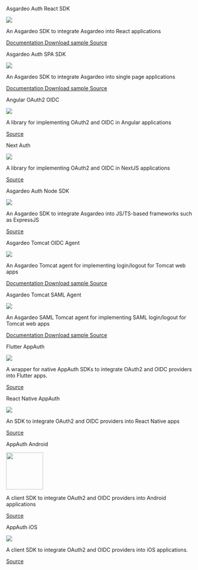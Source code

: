 
<!-- markdownlint-disable-next-line -->
<div class="tech-item-container">
  <div class="tech-item">
    <p class="tech-name">Asgardeo Auth React SDK</p>
    <a class="icon-container">
    <img class="tech-icon" src="{{base_path}}/assets/img/logo/react-logo.svg"/>
    </a>
    <p class="tech-description">An Asgardeo SDK to integrate Asgardeo into React applications</p>
    <div class="tech-links">
      <a class="tooltip tech-link" href="{{base_path}}/get-started/try-your-own-app/javascript/">
         <i class="fa-solid fa-file"></i>
         <span class="tooltip-text">Documentation</span>
      </a>
      <a class="tech-link tooltip" href="https://github.com/asgardeo/asgardeo-auth-react-sdk/releases/latest/download/asgardeo-react-app.zip" target="_blank">
          <i class="fas fa-download"></i>
          <span class="tooltip-text">Download sample</span>
      </a>
      <a class="tech-link tooltip" href="https://github.com/asgardeo/asgardeo-auth-react-sdk" target="_blank">
          <i class="fab fa-github"></i>
          <span class="tooltip-text">Source</span>
      </a>
    </div>
  </div>

  <div class="tech-item">
    <p class="tech-name">Asgardeo Auth SPA SDK</p>
    <a class="icon-container">
    <img class="tech-icon" src="{{base_path}}/assets/img/logo/javascript-logo.svg"/>
    </a>
    <p class="tech-description">An Asgardeo SDK to integrate Asgardeo into single page applications</p>
    <div class="tech-links">
      <a class="tooltip tech-link" href="{{base_path}}/get-started/try-your-own-app/javascript/">
         <i class="fa-solid fa-file"></i>
         <span class="tooltip-text">Documentation</span>
      </a>
      <a class="tech-link tooltip" href="https://github.com/asgardeo/asgardeo-auth-spa-sdk/releases/latest/download/asgardeo-html-js-app.zip" target="_blank">
          <i class="fas fa-download"></i>
          <span class="tooltip-text">Download sample</span>
      </a>
      <a class="tech-link tooltip" href="https://github.com/asgardeo/asgardeo-auth-spa-sdk" target="_blank">
          <i class="fab fa-github"></i>
          <span class="tooltip-text">Source</span>
      </a>
    </div>
  </div>

  <div class="tech-item">
    <p class="tech-name">Angular OAuth2 OIDC</p>
    <a class="icon-container">
    <img class="tech-icon" src="{{base_path}}/assets/img/logo/angular-logo.svg"/>
    </a>
    <p class="tech-description">A library for implementing OAuth2 and OIDC in Angular applications</p>
    <div class="tech-links">
      <a class="tooltip tech-link" href="#">
      </a>
      <a class="tech-link tooltip" href="#">
      </a>
      <a class="tech-link tooltip" href="https://github.com/manfredsteyer/angular-oauth2-oidc" target="_blank">
          <i class="fab fa-github"></i>
          <span class="tooltip-text">Source</span>
      </a>
    </div>
  </div>

  <div class="tech-item">
    <p class="tech-name">Next Auth</p>
    <a class="icon-container">
    <img class="tech-icon" src="{{base_path}}/assets/img/logo/nextjs-logo.svg"/>
    </a>
    <p class="tech-description">A library for implementing OAuth2 and OIDC in NextJS applications</p>
    <div class="tech-links">
      <a class="tooltip tech-link" href="#">
      </a>
      <a class="tech-link tooltip" href="#">
      </a>
      <a class="tech-link tooltip" href="https://github.com/nextauthjs/next-auth" target="_blank">
          <i class="fab fa-github"></i>
          <span class="tooltip-text">Source</span>
      </a>
    </div>
  </div>

  <div class="tech-item">
    <p class="tech-name">Asgardeo Auth Node SDK</p>
    <a class="icon-container">
    <img class="tech-icon" src="{{base_path}}/assets/img/logo/expressjs-logo.svg"/>
    </a>
    <p class="tech-description">An Asgardeo SDK to integrate Asgardeo into JS/TS-based frameworks such as ExpressJS</p>
    <div class="tech-links">
      <a class="tooltip tech-link" href="#">
      </a>
      <a class="tech-link tooltip" href="#">
      </a>
      <a class="tech-link tooltip" href="https://github.com/asgardeo/asgardeo-auth-node-sdk" target="_blank">
          <i class="fab fa-github"></i>
          <span class="tooltip-text">Source</span>
      </a>
    </div>
  </div>

  <div class="tech-item">
    <p class="tech-name">Asgardeo Tomcat OIDC Agent</p>
    <a class="icon-container">
    <img class="tech-icon" src="{{base_path}}/assets/img/logo/java-logo.svg"/>
    </a>
    <p class="tech-description">An Asgardeo Tomcat agent for implementing login/logout for Tomcat web apps</p>
    <div class="tech-links">
      <a class="tooltip tech-link" href="{{base_path}}/get-started/try-your-own-app/java-ee-oidc/">
         <i class="fa-solid fa-file"></i>
         <span class="tooltip-text">Documentation</span>
      </a>
      <a class="tech-link tooltip" href="https://github.com/asgardeo/asgardeo-tomcat-oidc-agent/releases/latest/download/oidc-sample-app.war" target="_blank">
          <i class="fas fa-download"></i>
          <span class="tooltip-text">Download sample</span>
      </a>
      <a class="tech-link tooltip" href="https://github.com/asgardeo/asgardeo-tomcat-oidc-agent" target="_blank">
          <i class="fab fa-github"></i>
          <span class="tooltip-text">Source</span>
      </a>
    </div>
  </div>

  <div class="tech-item">
    <p class="tech-name">Asgardeo Tomcat SAML Agent</p>
    <a class="icon-container">
    <img class="tech-icon" src="{{base_path}}/assets/img/logo/java-logo.svg"/>
    </a>
    <p class="tech-description">An Asgardeo SAML Tomcat agent for implementing SAML login/logout for Tomcat web apps</p>
    <div class="tech-links">
      <a class="tooltip tech-link" href="{{base_path}}/get-started/try-your-own-app/java-ee-saml/">
         <i class="fa-solid fa-file"></i>
         <span class="tooltip-text">Documentation</span>
      </a>
      <a class="tech-link tooltip" href="https://github.com/asgardeo/asgardeo-tomcat-saml-agent/releases/latest/download/sample-app.war" target="_blank">
          <i class="fas fa-download"></i>
          <span class="tooltip-text">Download sample</span>
      </a>
      <a class="tech-link tooltip" href="https://github.com/asgardeo/asgardeo-tomcat-saml-agent" target="_blank">
          <i class="fab fa-github"></i>
          <span class="tooltip-text">Source</span>
      </a>
    </div>
  </div>

  <div class="tech-item">
    <p class="tech-name">Flutter AppAuth</p>
    <a class="icon-container">
    <img class="tech-icon" src="{{base_path}}/assets/img/logo/flutter-logo.svg"/>
    </a>
    <p class="tech-description">A wrapper for native AppAuth SDKs to integrate OAuth2 and OIDC providers into Flutter apps.</p>
    <div class="tech-links">
      <a class="tooltip tech-link" href="#">
      </a>
      <a class="tech-link tooltip" href="#">
      </a>
      <a class="tech-link tooltip" href="https://github.com/MaikuB/flutter_appauth/tree/master/flutter_appauth" target="_blank">
          <i class="fab fa-github"></i>
          <span class="tooltip-text">Source</span>
      </a>
    </div>
  </div>

  <div class="tech-item">
    <p class="tech-name">React Native AppAuth</p>
    <a class="icon-container">
    <img class="tech-icon" src="{{base_path}}/assets/img/logo/react-logo.svg"/>
    </a>
    <p class="tech-description">An SDK to integrate OAuth2 and OIDC providers into React Native apps</p>
    <div class="tech-links">
      <a class="tooltip tech-link" href="#">
      </a>
      <a class="tech-link tooltip" href="#">
      </a>
      <a class="tech-link tooltip" href="https://github.com/FormidableLabs/react-native-app-auth" target="_blank">
          <i class="fab fa-github"></i>
          <span class="tooltip-text">Source</span>
      </a>
    </div>
  </div>

  <div class="tech-item">
    <p class="tech-name">AppAuth Android</p>
    <a class="icon-container">
    <img class="tech-icon" src="{{base_path}}/assets/img/logo/android-logo.svg" height="100px" width="100px"/>
    </a>
    <p class="tech-description">A client SDK to integrate OAuth2 and OIDC providers into Android applications</p>
    <div class="tech-links">
      <a class="tooltip tech-link" href="#">
      </a>
      <a class="tech-link tooltip" href="#">
      </a>
      <a class="tech-link tooltip" href="https://github.com/openid/AppAuth-Android" target="_blank">
          <i class="fab fa-github"></i>
          <span class="tooltip-text">Source</span>
      </a>
    </div>
  </div>

  <div class="tech-item">
    <p class="tech-name">AppAuth iOS</p>
    <a class="icon-container">
    <img class="tech-icon" src="{{base_path}}/assets/img/logo/apple-idp-illustration.svg"/>
    </a>
    <p class="tech-description">A client SDK to integrate OAuth2 and OIDC providers into iOS applications.</p>
    <div class="tech-links">
      <a class="tooltip tech-link" href="#">
      </a>
      <a class="tech-link tooltip" href="#">
      </a>
      <a class="tech-link tooltip" href="https://github.com/openid/AppAuth-iOS" target="_blank">
          <i class="fab fa-github"></i>
          <span class="tooltip-text">Source</span>
      </a>
    </div>
  </div>

</div>



